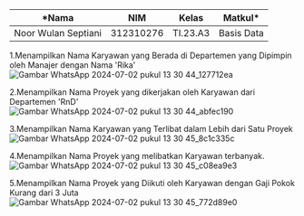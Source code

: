 |*Nama|NIM|Kelas|Matkul*|
|----|---|-----|------|
|Noor Wulan Septiani|312310276|TI.23.A3|Basis Data|



1.Menampilkan Nama Karyawan yang Berada di Departemen yang Dipimpin oleh Manajer dengan Nama 'Rika'
![Gambar WhatsApp 2024-07-02 pukul 13 30 44_127712ea](https://github.com/wulanseptiani/praktikum-uas/assets/174414883/ffc3b48b-5b54-4a98-a372-e14d3f5949ad)

2.Menampilkan Nama Proyek yang dikerjakan oleh Karyawan dari
Departemen 'RnD'
![Gambar WhatsApp 2024-07-02 pukul 13 30 44_abfec190](https://github.com/wulanseptiani/praktikum-uas/assets/174414883/323e6f4d-d358-49cf-ab10-8fca523063c5)

3.Menampilkan Nama Karyawan yang Terlibat dalam Lebih dari Satu Proyek
![Gambar WhatsApp 2024-07-02 pukul 13 30 45_8c1c335c](https://github.com/wulanseptiani/praktikum-uas/assets/174414883/0ba25eca-4998-4e86-8ab8-8a800bee7aaa)

4.Menampilkan Nama Proyek yang melibatkan Karyawan terbanyak.
![Gambar WhatsApp 2024-07-02 pukul 13 30 45_c08ea9e3](https://github.com/wulanseptiani/praktikum-uas/assets/174414883/04ed8d64-a359-44b6-b817-3cff86e1ca46)

5.Menampilkan Nama Proyek yang Diikuti oleh Karyawan dengan Gaji Pokok
Kurang dari 3 Juta
![Gambar WhatsApp 2024-07-02 pukul 13 30 45_772d89e0](https://github.com/wulanseptiani/praktikum-uas/assets/174414883/351c1a60-376d-43f5-90de-42ca9f4b5ee4)






